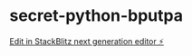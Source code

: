 # secret-python-bputpa

[Edit in StackBlitz next generation editor ⚡️](https://stackblitz.com/~/github.com/Gabissilva24/secret-python-bputpa)